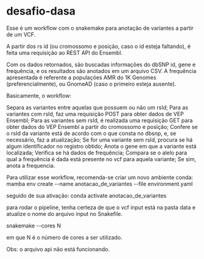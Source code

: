 # desafio-dasa

Esse é um workflow com o snakemake para anotação de variantes a partir de um VCF.

A partir dos rs id (ou cromossomo e posição, caso o id esteja faltando), é feita uma requisição ao REST API do Ensembl.

Com os dados retornados, são buscadas informações do dbSNP id, gene e frequência, e os resultados são anotados em um arquivo CSV. 
A frequência apresentada é referente a populações AMR do 1K Genomes (preferencialmente), ou GnomeAD (caso o primeiro esteja ausente).

Basicamente, o workflow:

Separa as variantes entre aquelas que possuem ou não um rsId;
Para as variantes com rsId, faz uma requisição POST para obter dados de VEP Ensembl;
Para as variantes sem rsId, é realizada uma requisição GET para obter dados do VEP Ensembl a partir do cromossomo e posição;
Confere se o rsId da variante está de acordo com o que consta no dbsnp, e, se necessário, faz a atualização;
Se for uma variante sem rsId, procura se há algum identificador no registro obtido;
Anota o gene em que a variante está localizada;
Verifica se há dados de frequência;
Compara se o alelo para qual a frequência é dada está presente no vcf para aquela variante;
Se sim, anota a frequencia.

Para utilizar esse workflow, recomenda-se criar um novo ambiente conda:
mamba env create --name anotacao_de_variantes --file environment.yaml

seguido de sua ativação:
conda activate anotacao_de_variantes

para rodar o pipeline, tenha certeza de que o vcf input está na pasta data e atualize o nome do arquivo input no Snakefile.

snakemake --cores N

em que N é o número de cores a ser utilizado.

Obs: o arquivo api não está funcionando.
